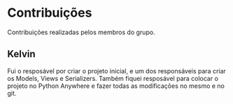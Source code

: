 # Contribuições

Contribuições realizadas pelos membros do grupo.

## Kelvin

Fui o resposável por criar o projeto inicial, e um dos responsáveis para criar os Models, Views e Serializers. Também fiquei resposável para colocar o projeto no Python Anywhere e fazer todas as modificações no mesmo 
e no git.
